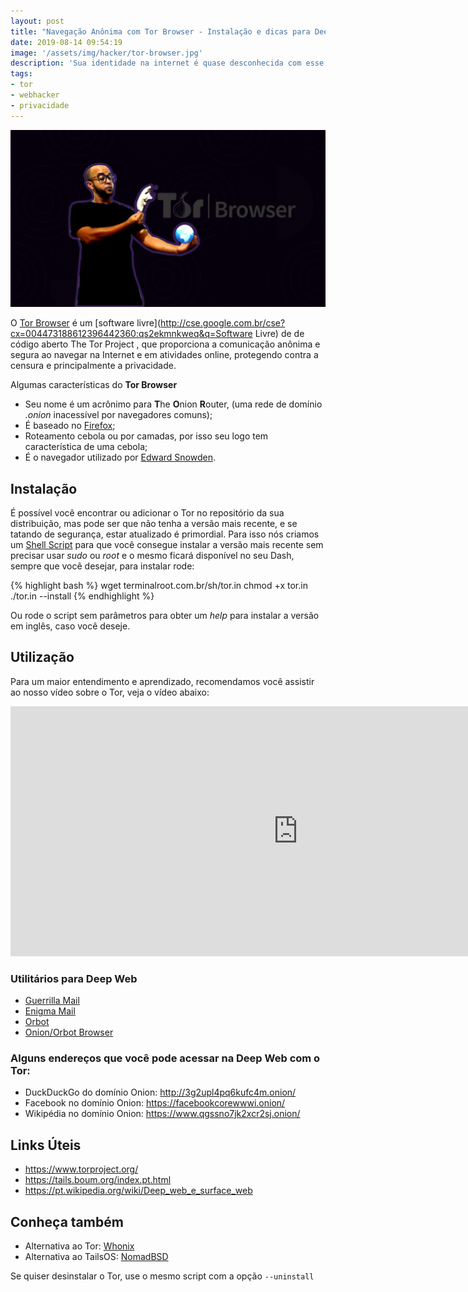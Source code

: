 ```yaml
---
layout: post
title: "Navegação Anônima com Tor Browser - Instalação e dicas para Deep Web"
date: 2019-08-14 09:54:19
image: '/assets/img/hacker/tor-browser.jpg'
description: 'Sua identidade na internet é quase desconhecida com esse Navegador.'
tags:
- tor
- webhacker
- privacidade
---
```


![Navegação Anônima com Tor Browser - Instalação e dicas para Deep Web](/assets/img/hacker/tor-browser.jpg)

O [Tor Browser](https://www.torproject.org/) é um [software livre](http://cse.google.com.br/cse?cx=004473188612396442360:qs2ekmnkweq&q=Software Livre) de de código aberto The Tor Project , que proporciona a comunicação anônima e segura ao navegar na Internet e em atividades online, protegendo contra a censura e principalmente a privacidade.

Algumas características do **Tor Browser**

+ Seu nome é um acrônimo para **T**he **O**nion **R**outer, (uma rede de domínio *.onion* inacessível por navegadores comuns);
+ É baseado no [Firefox](http://cse.google.com.br/cse?cx=004473188612396442360:qs2ekmnkweq&q=Firefox);
+ Roteamento cebola ou por camadas, por isso seu logo tem característica de uma cebola;
+ É o navegador utilizado por [Edward Snowden](https://terminalroot.com.br/2019/07/assista-o-filme-de-eduard-snowden-completo.html).

## Instalação

É possível você encontrar ou adicionar o Tor no repositório da sua distribuição, mas pode ser que não tenha a versão mais recente, e se tatando de segurança, estar atualizado é primordial. Para isso nós criamos um [Shell Script](https://terminalroot.com.br/shell) para que você consegue instalar a versão mais recente sem precisar usar *sudo* ou *root* e o mesmo ficará disponível no seu Dash, sempre que você desejar, para instalar rode:

{% highlight bash %}
wget terminalroot.com.br/sh/tor.in
chmod +x tor.in
./tor.in --install
{% endhighlight %}

Ou rode o script sem parâmetros para obter um *help* para instalar a versão em inglês, caso você deseje.

## Utilização

Para um maior entendimento e aprendizado, recomendamos você assistir ao nosso vídeo sobre o Tor, veja o vídeo abaixo:

<iframe width="920" height="400" src="https://www.youtube.com/embed/UYFCql7ca_Y" frameborder="0" allow="accelerometer; autoplay; encrypted-media; gyroscope; picture-in-picture" allowfullscreen></iframe>

<script async src="https://pagead2.googlesyndication.com/pagead/js/adsbygoogle.js"></script>
<!-- Informat -->
<ins class="adsbygoogle"
     style="display:block"
     data-ad-client="ca-pub-2838251107855362"
     data-ad-slot="2327980059"
     data-ad-format="auto"
     data-full-width-responsive="true"></ins>
<script>
(adsbygoogle = window.adsbygoogle || []).push({});
</script>

### Utilitários para Deep Web
+ [Guerrilla Mail](https://www.guerrillamail.com/)
+ [Enigma Mail](https://www.enigmail.net/home/index.php)
+ [Orbot](https://play.google.com/store/apps/details?id=org.torproject.android)
+ [Onion/Orbot Browser](https://itunes.apple.com/us/app/onion-browser/id519296448?mt=8)

### Alguns endereços que você pode acessar na Deep Web com o Tor:

+ DuckDuckGo do domínio Onion: http://3g2upl4pq6kufc4m.onion/
+ Facebook no domínio Onion: https://facebookcorewwwi.onion/
+ Wikipédia no domínio Onion: https://www.qgssno7jk2xcr2sj.onion/

## Links Úteis
+ <https://www.torproject.org/>
+ <https://tails.boum.org/index.pt.html>
+ <https://pt.wikipedia.org/wiki/Deep_web_e_surface_web>

## Conheça também
+ Alternativa ao Tor: [Whonix](https://www.whonix.org/)
+ Alternativa ao TailsOS: [NomadBSD](https://terminalroot.com.br/2019/06/conheca-o-nomadbsd-uma-alternativa-ao-tailos.html)

Se quiser desinstalar o Tor, use o mesmo script com a opção `--uninstall`


    
